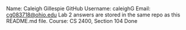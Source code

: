 Name: Caleigh Gillespie
GitHub Username: caleighG
Email: cg083718@ohio.edu
Lab 2 answers are stored in the same repo as this README.md file.
Course: CS 2400, Section 104
Done
